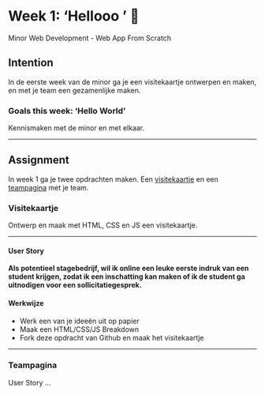 # Week 1: ‘Hellooo ’ 🤸

Minor Web Development - Web App From Scratch

## Intention

In de eerste week van de minor ga je een visitekaartje ontwerpen en maken, en met je team een gezamenlijke maken. 

### Goals this week: ‘Hello World’ 

Kennismaken met de minor en met elkaar.

---  

## Assignment

In week 1 ga je twee opdrachten maken. Een [visitekaartje](#visitekaartje) en een [teampagina](#teampagina) met je team. 


### Visitekaartje

Ontwerp en maak met HTML, CSS en JS een visitekaartje.

--- 

#### User Story

**Als potentieel stagebedrijf,
wil ik online een leuke eerste indruk van een student krijgen,
zodat ik een inschatting kan maken of ik de student ga uitnodigen voor een sollicitatiegesprek.**


#### Werkwijze

- Werk een van je ideeën uit op papier
- Maak een HTML/CSS/JS Breakdown 
- Fork deze opdracht van Github en maak het visitekaartje



---

### Teampagina

User Story ...







